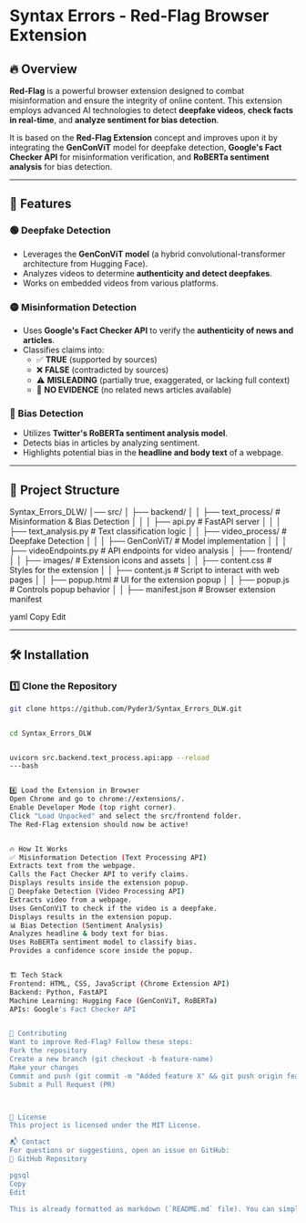 # Syntax Errors - Red-Flag Browser Extension

## 🔥 Overview
**Red-Flag** is a powerful browser extension designed to combat misinformation and ensure the integrity of online content. This extension employs advanced AI technologies to detect **deepfake videos**, **check facts in real-time**, and **analyze sentiment for bias detection**.

It is based on the **Red-Flag Extension** concept and improves upon it by integrating the **GenConViT** model for deepfake detection, **Google's Fact Checker API** for misinformation verification, and **RoBERTa sentiment analysis** for bias detection.

---

## 🚀 Features

### 🟢 Deepfake Detection
- Leverages the **GenConViT model** (a hybrid convolutional-transformer architecture from Hugging Face).
- Analyzes videos to determine **authenticity and detect deepfakes**.
- Works on embedded videos from various platforms.

### 🟡 Misinformation Detection
- Uses **Google's Fact Checker API** to verify the **authenticity of news and articles**.
- Classifies claims into:
  - ✅ **TRUE** (supported by sources)
  - ❌ **FALSE** (contradicted by sources)
  - ⚠️ **MISLEADING** (partially true, exaggerated, or lacking full context)
  - 🤷 **NO EVIDENCE** (no related news articles available)

### 🔴 Bias Detection
- Utilizes **Twitter's RoBERTa sentiment analysis model**.
- Detects bias in articles by analyzing sentiment.
- Highlights potential bias in the **headline and body text** of a webpage.

---

## 📁 Project Structure

Syntax_Errors_DLW/ │── src/ │ ├── backend/ │ │ ├── text_process/ # Misinformation & Bias Detection │ │ │ ├── api.py # FastAPI server │ │ │ ├── text_analysis.py # Text classification logic │ │ ├── video_process/ # Deepfake Detection │ │ │ ├── GenConViT/ # Model implementation │ │ │ ├── videoEndpoints.py # API endpoints for video analysis │ ├── frontend/
│ │ ├── images/ # Extension icons and assets
│ │ ├── content.css # Styles for the extension
│ │ ├── content.js # Script to interact with web pages
│ │ ├── popup.html # UI for the extension popup
│ │ ├── popup.js # Controls popup behavior
│ │ ├── manifest.json # Browser extension manifest

yaml
Copy
Edit

---

## 🛠️ Installation

### 1️⃣ Clone the Repository
```bash
git clone https://github.com/Pyder3/Syntax_Errors_DLW.git


cd Syntax_Errors_DLW


uvicorn src.backend.text_process.api:app --reload
---bash 


4️⃣ Load the Extension in Browser
Open Chrome and go to chrome://extensions/.
Enable Developer Mode (top right corner).
Click "Load Unpacked" and select the src/frontend folder.
The Red-Flag extension should now be active!


🔥 How It Works
✅ Misinformation Detection (Text Processing API)
Extracts text from the webpage.
Calls the Fact Checker API to verify claims.
Displays results inside the extension popup.
🎥 Deepfake Detection (Video Processing API)
Extracts video from a webpage.
Uses GenConViT to check if the video is a deepfake.
Displays results in the extension popup.
📊 Bias Detection (Sentiment Analysis)
Analyzes headline & body text for bias.
Uses RoBERTa sentiment model to classify bias.
Provides a confidence score inside the popup.


🏗️ Tech Stack
Frontend: HTML, CSS, JavaScript (Chrome Extension API)
Backend: Python, FastAPI
Machine Learning: Hugging Face (GenConViT, RoBERTa)
APIs: Google's Fact Checker API


🤝 Contributing
Want to improve Red-Flag? Follow these steps:
Fork the repository
Create a new branch (git checkout -b feature-name)
Make your changes
Commit and push (git commit -m "Added feature X" && git push origin feature-name)
Submit a Pull Request (PR)



📜 License
This project is licensed under the MIT License.

📬 Contact
For questions or suggestions, open an issue on GitHub:
🔗 GitHub Repository

pgsql
Copy
Edit

This is already formatted as markdown (`README.md` file). You can simply **copy and paste** it int
